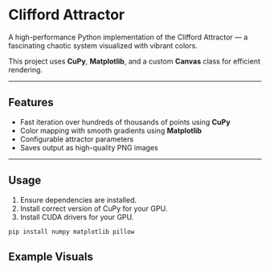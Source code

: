 # Clifford Attractor

A high-performance Python implementation of the Clifford Attractor — a fascinating chaotic system visualized with vibrant colors.

This project uses **CuPy**, **Matplotlib**, and a custom **Canvas** class for efficient rendering.

---

## Features

- Fast iteration over hundreds of thousands of points using **CuPy**
- Color mapping with smooth gradients using **Matplotlib**
- Configurable attractor parameters 
- Saves output as high-quality PNG images

---

## Usage

1. Ensure dependencies are installed.
2. Install correct version of CuPy for your GPU.
3. Install CUDA drivers for your GPU.

```bash
pip install numpy matplotlib pillow
```

## Example Visuals




















